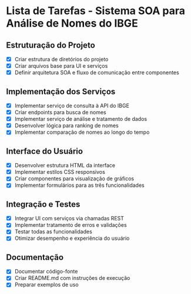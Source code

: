 # Lista de Tarefas - Sistema SOA para Análise de Nomes do IBGE

## Estruturação do Projeto
- [x] Criar estrutura de diretórios do projeto
- [x] Criar arquivos base para UI e serviços
- [x] Definir arquitetura SOA e fluxo de comunicação entre componentes

## Implementação dos Serviços
- [x] Implementar serviço de consulta à API do IBGE
- [x] Criar endpoints para busca de nomes
- [x] Implementar serviço de análise e tratamento de dados
- [x] Desenvolver lógica para ranking de nomes
- [x] Implementar comparação de nomes ao longo do tempo

## Interface do Usuário
- [x] Desenvolver estrutura HTML da interface
- [x] Implementar estilos CSS responsivos
- [x] Criar componentes para visualização de gráficos
- [x] Implementar formulários para as três funcionalidades

## Integração e Testes
- [x] Integrar UI com serviços via chamadas REST
- [x] Implementar tratamento de erros e validações
- [x] Testar todas as funcionalidades
- [x] Otimizar desempenho e experiência do usuário

## Documentação
- [x] Documentar código-fonte
- [x] Criar README.md com instruções de execução
- [x] Preparar exemplos de uso
